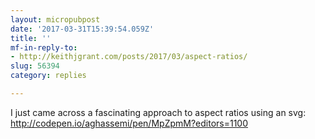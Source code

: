 ```yaml
---
layout: micropubpost
date: '2017-03-31T15:39:54.059Z'
title: ''
mf-in-reply-to:
- http://keithjgrant.com/posts/2017/03/aspect-ratios/
slug: 56394
category: replies

---
```

I just came across a fascinating approach to aspect ratios using an svg: http://codepen.io/aghassemi/pen/MpZpmM?editors=1100
